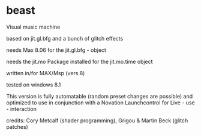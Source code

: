 # beast
Visual music machine

based on jit.gl.bfg and a bunch of glitch effects

needs Max 8.06 for the jit.gl.bfg - object

needs the jit.mo Package installed for the jit.mo.time object

written in/for MAX/Msp (vers.8)

tested on windows 8.1

This version is fully automatable (random preset changes are possible) and optimized to use in conjunction with a Novation Launchcontrol for Live - use - interaction

credits: Cory Metcalf (shader programming), Grigou & Martin Beck (glitch patches)
